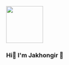  <img src="http://badblueprints.tumblr.com/post/114266084727" width='100px'> 
<h3>Hi👋 I'm Jakhongir 😬</h3>

